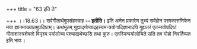 +++
title = "63 इति ते"

+++
।।18.63।। सर्वगीतार्थमुपसंहरन्नाह **-- इतीति।** इति अनेन प्रकारेण तुभ्यं
सर्वज्ञेन परमकारुणिकेन मया ज्ञानमाख्यातमुपदिष्टम्। कथंभूतम्
गुह्याद्गोप्याद्रहस्यमन्त्रयोगादिज्ञानादपि गुह्यतरं एतन्मयोपदिष्टं
गीताशास्त्रशेषतो विमृश्य पर्यालोच्य पश्चाद्यथेच्छसि तथा कुरु।
एतस्मिन्पर्यालोचिते सति तव मोहो निवर्तिष्यत इति भावः।
